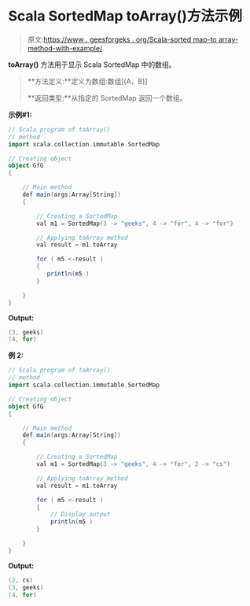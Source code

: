 # Scala SortedMap toArray()方法示例

> 原文:[https://www . geesforgeks . org/Scala-sorted map-to array-method-with-example/](https://www.geeksforgeeks.org/scala-sortedmap-toarray-method-with-example/)

**toArray()** 方法用于显示 Scala SortedMap 中的数组。

> **方法定义:**定义为数组:数组[(A，B)]
> 
> **返回类型:**从指定的 SortedMap 返回一个数组。

**示例#1:**

```scala
// Scala program of toArray()
// method
import scala.collection.immutable.SortedMap

// Creating object
object GfG
{ 

    // Main method
    def main(args:Array[String])
    {

        // Creating a SortedMap
        val m1 = SortedMap(3 -> "geeks", 4 -> "for", 4 -> "for")

        // Applying toArray method
        val result = m1.toArray

        for ( m5 <-result )
        {
           println(m5 )
        } 

    }
}
```

**Output:**

```scala
(3, geeks)
(4, for)

```

**例 2:**

```scala
// Scala program of toArray()
// method
import scala.collection.immutable.SortedMap

// Creating object
object GfG
{ 

    // Main method
    def main(args:Array[String])
    {

        // Creating a SortedMap
        val m1 = SortedMap(3 -> "geeks", 4 -> "for", 2 -> "cs")

        // Applying toArray method
        val result = m1.toArray

        for ( m5 <-result )
        {
            // Display output
            println(m5 )
        } 

    }
}
```

**Output:**

```scala
(2, cs)
(3, geeks)
(4, for)

```